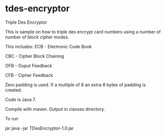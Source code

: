 tdes-encryptor
==============

Triple Des Encryptor

This is sample on how to triple des encrypt card numbers using a number of number of block cipher modes.

This includes:
ECB - Electronic Code Book

CBC - Cipher Block Chaining

OFB - Ouput Feedback

CFB - Cipher Feedback

Zero padding is used. If a multiple of 8 an extra 8 bytes of padding is created.

Code is Java 7.

Compile with maven. Output in classes directory.

To run 
 
jar java -jar TDesEncryptor-1.0.jar








